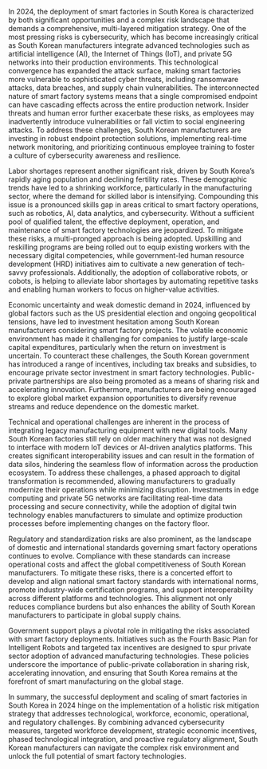 In 2024, the deployment of smart factories in South Korea is characterized by both significant opportunities and a complex risk landscape that demands a comprehensive, multi-layered mitigation strategy. One of the most pressing risks is cybersecurity, which has become increasingly critical as South Korean manufacturers integrate advanced technologies such as artificial intelligence (AI), the Internet of Things (IoT), and private 5G networks into their production environments. This technological convergence has expanded the attack surface, making smart factories more vulnerable to sophisticated cyber threats, including ransomware attacks, data breaches, and supply chain vulnerabilities. The interconnected nature of smart factory systems means that a single compromised endpoint can have cascading effects across the entire production network. Insider threats and human error further exacerbate these risks, as employees may inadvertently introduce vulnerabilities or fall victim to social engineering attacks. To address these challenges, South Korean manufacturers are investing in robust endpoint protection solutions, implementing real-time network monitoring, and prioritizing continuous employee training to foster a culture of cybersecurity awareness and resilience.

Labor shortages represent another significant risk, driven by South Korea’s rapidly aging population and declining fertility rates. These demographic trends have led to a shrinking workforce, particularly in the manufacturing sector, where the demand for skilled labor is intensifying. Compounding this issue is a pronounced skills gap in areas critical to smart factory operations, such as robotics, AI, data analytics, and cybersecurity. Without a sufficient pool of qualified talent, the effective deployment, operation, and maintenance of smart factory technologies are jeopardized. To mitigate these risks, a multi-pronged approach is being adopted. Upskilling and reskilling programs are being rolled out to equip existing workers with the necessary digital competencies, while government-led human resource development (HRD) initiatives aim to cultivate a new generation of tech-savvy professionals. Additionally, the adoption of collaborative robots, or cobots, is helping to alleviate labor shortages by automating repetitive tasks and enabling human workers to focus on higher-value activities.

Economic uncertainty and weak domestic demand in 2024, influenced by global factors such as the US presidential election and ongoing geopolitical tensions, have led to investment hesitation among South Korean manufacturers considering smart factory projects. The volatile economic environment has made it challenging for companies to justify large-scale capital expenditures, particularly when the return on investment is uncertain. To counteract these challenges, the South Korean government has introduced a range of incentives, including tax breaks and subsidies, to encourage private sector investment in smart factory technologies. Public-private partnerships are also being promoted as a means of sharing risk and accelerating innovation. Furthermore, manufacturers are being encouraged to explore global market expansion opportunities to diversify revenue streams and reduce dependence on the domestic market.

Technical and operational challenges are inherent in the process of integrating legacy manufacturing equipment with new digital tools. Many South Korean factories still rely on older machinery that was not designed to interface with modern IoT devices or AI-driven analytics platforms. This creates significant interoperability issues and can result in the formation of data silos, hindering the seamless flow of information across the production ecosystem. To address these challenges, a phased approach to digital transformation is recommended, allowing manufacturers to gradually modernize their operations while minimizing disruption. Investments in edge computing and private 5G networks are facilitating real-time data processing and secure connectivity, while the adoption of digital twin technology enables manufacturers to simulate and optimize production processes before implementing changes on the factory floor.

Regulatory and standardization risks are also prominent, as the landscape of domestic and international standards governing smart factory operations continues to evolve. Compliance with these standards can increase operational costs and affect the global competitiveness of South Korean manufacturers. To mitigate these risks, there is a concerted effort to develop and align national smart factory standards with international norms, promote industry-wide certification programs, and support interoperability across different platforms and technologies. This alignment not only reduces compliance burdens but also enhances the ability of South Korean manufacturers to participate in global supply chains.

Government support plays a pivotal role in mitigating the risks associated with smart factory deployments. Initiatives such as the Fourth Basic Plan for Intelligent Robots and targeted tax incentives are designed to spur private sector adoption of advanced manufacturing technologies. These policies underscore the importance of public-private collaboration in sharing risk, accelerating innovation, and ensuring that South Korea remains at the forefront of smart manufacturing on the global stage.

In summary, the successful deployment and scaling of smart factories in South Korea in 2024 hinge on the implementation of a holistic risk mitigation strategy that addresses technological, workforce, economic, operational, and regulatory challenges. By combining advanced cybersecurity measures, targeted workforce development, strategic economic incentives, phased technological integration, and proactive regulatory alignment, South Korean manufacturers can navigate the complex risk environment and unlock the full potential of smart factory technologies.